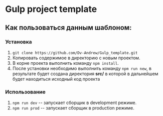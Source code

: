 # Gulp project template

## Как пользоваться данным шаблоном:

### Установка
1. `git clone https://github.com/Dv-Andrew/Gulp_template.git`
2. Копировать содержимое в директорию с новым проектом.
3. В корне проекта выполнить команду `npm install`.
4. После установки необходимо выполнить команду `npm run new`, в результате будет создана директория **src/** в которой в дальнейшем будет находиться исходный код проекта
  
### Использование
1. `npm run dev` -- запускает сборщик в development режиме.
2. `npm run prod` -- запускает сборщик в production режиме.
